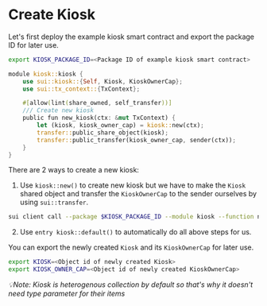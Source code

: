 # Create Kiosk

Let's first deploy the example kiosk smart contract and export the package ID for later use.
```bash
export KIOSK_PACKAGE_ID=<Package ID of example kiosk smart contract>
```

```rust
module kiosk::kiosk {
    use sui::kiosk::{Self, Kiosk, KioskOwnerCap};
    use sui::tx_context::{TxContext};

    #[allow(lint(share_owned, self_transfer))]
    /// Create new kiosk
    public fun new_kiosk(ctx: &mut TxContext) {
        let (kiosk, kiosk_owner_cap) = kiosk::new(ctx);
        transfer::public_share_object(kiosk);
        transfer::public_transfer(kiosk_owner_cap, sender(ctx));
    }
}
```

There are 2 ways to create a new kiosk:
1. Use `kiosk::new()` to create new kiosk but we have to make the `Kiosk` shared object and transfer the `KioskOwnerCap` to the sender ourselves by using `sui::transfer`.
```bash
sui client call --package $KIOSK_PACKAGE_ID --module kiosk --function new_kiosk --gas-budget 10000000
```
2. Use `entry kiosk::default()` to automatically do all above steps for us.

You can export the newly created `Kiosk` and its `KioskOwnerCap` for later use.
```bash
export KIOSK=<Object id of newly created Kiosk>
export KIOSK_OWNER_CAP=<Object id of newly created KioskOwnerCap>
```

_💡Note: Kiosk is heterogenous collection by default so that's why it doesn't need type parameter for their items_
